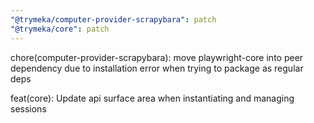 ```yaml
---
"@trymeka/computer-provider-scrapybara": patch
"@trymeka/core": patch
---
```


chore(computer-provider-scrapybara): move playwright-core into peer dependency due to installation error when trying to package as regular deps

feat(core): Update api surface area when instantiating and managing sessions
